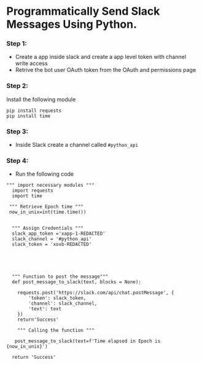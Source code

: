 # Programmatically Send Slack Messages Using Python.

### Step 1:
* Create a app inside slack and create a  app level token with channel write access
* Retrive the bot user OAuth token from the OAuth and permissions page

### Step 2:
Install the following module
```
pip install requests
pip install time
```

### Step 3:
* Inside Slack create a channel called `#python_api`

### Step 4:
* Run the following code 
```
""" import necessary modules """
  import requests
  import time
 
 """ Retrieve Epoch time """
 now_in_unix=int(time.time())
  
  
  """ Assign Credentials """
  slack_app_token ='xapp-1-REDACTED'
  slack_channel = '#python_api'
  slack_token = 'xoxb-REDACTED'





  """ Function to post the message"""
  def post_message_to_slack(text, blocks = None):
    
    requests.post('https://slack.com/api/chat.postMessage', {
        'token': slack_token,
        'channel': slack_channel,
        'text': text
    })
    return'Success' 

    """ Calling the function """
    
   post_message_to_slack(text=f'Time elapsed in Epoch is  {now_in_unix}')

  return 'Success'
